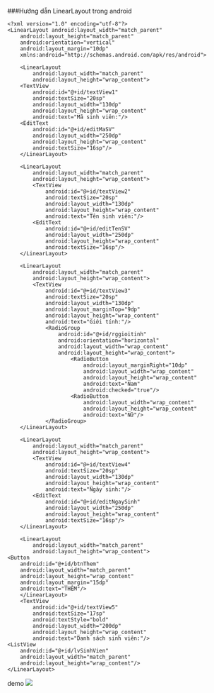 ###Hướng dẫn LinearLayout trong android

    <?xml version="1.0" encoding="utf-8"?>
    <LinearLayout android:layout_width="match_parent"
        android:layout_height="match_parent"
        android:orientation="vertical"
        android:layout_margin="10dp"
        xmlns:android="http://schemas.android.com/apk/res/android">
    
        <LinearLayout
            android:layout_width="match_parent"
            android:layout_height="wrap_content">
        <TextView
            android:id="@+id/textView1"
            android:textSize="20sp"
            android:layout_width="130dp"
            android:layout_height="wrap_content"
            android:text="Mã sinh viên:"/>
        <EditText
            android:id="@+id/editMaSV"
            android:layout_width="250dp"
            android:layout_height="wrap_content"
            android:textSize="16sp"/>
        </LinearLayout>
    
        <LinearLayout
            android:layout_width="match_parent"
            android:layout_height="wrap_content">
            <TextView
                android:id="@+id/textView2"
                android:textSize="20sp"
                android:layout_width="130dp"
                android:layout_height="wrap_content"
                android:text="Tên sinh viên:"/>
            <EditText
                android:id="@+id/editTenSV"
                android:layout_width="250dp"
                android:layout_height="wrap_content"
                android:textSize="16sp"/>
        </LinearLayout>
    
        <LinearLayout
            android:layout_width="match_parent"
            android:layout_height="wrap_content">
            <TextView
                android:id="@+id/textView3"
                android:textSize="20sp"
                android:layout_width="130dp"
                android:layout_marginTop="9dp"
                android:layout_height="wrap_content"
                android:text="Giới tính:"/>
                <RadioGroup
                    android:id="@+id/rggioitinh"
                    android:orientation="horizontal"
                    android:layout_width="wrap_content"
                    android:layout_height="wrap_content">
                        <RadioButton
                            android:layout_marginRight="10dp"
                            android:layout_width="wrap_content"
                            android:layout_height="wrap_content"
                            android:text="Nam"
                            android:checked="true"/>
                        <RadioButton
                            android:layout_width="wrap_content"
                            android:layout_height="wrap_content"
                            android:text="Nữ"/>
                </RadioGroup>
        </LinearLayout>
    
        <LinearLayout
            android:layout_width="match_parent"
            android:layout_height="wrap_content">
            <TextView
                android:id="@+id/textView4"
                android:textSize="20sp"
                android:layout_width="130dp"
                android:layout_height="wrap_content"
                android:text="Ngày sinh:"/>
            <EditText
                android:id="@+id/editNgaySinh"
                android:layout_width="250dp"
                android:layout_height="wrap_content"
                android:textSize="16sp"/>
        </LinearLayout>
    
        <LinearLayout
            android:layout_width="match_parent"
            android:layout_height="wrap_content">
    <Button
        android:id="@+id/btnThem"
        android:layout_width="match_parent"
        android:layout_height="wrap_content"
        android:layout_margin="15dp"
        android:text="THÊM"/>
        </LinearLayout>
        <TextView
            android:id="@+id/textView5"
            android:textSize="17sp"
            android:textStyle="bold"
            android:layout_width="200dp"
            android:layout_height="wrap_content"
            android:text="Danh sách sinh viên:"/>
    <ListView
        android:id="@+id/lvSinhVien"
        android:layout_width="match_parent"
        android:layout_height="wrap_content"/>
    </LinearLayout>

demo
![](https://i0.wp.com/s1.uphinh.org/2021/12/22/imagefc6d00ac6d23215e.png)
